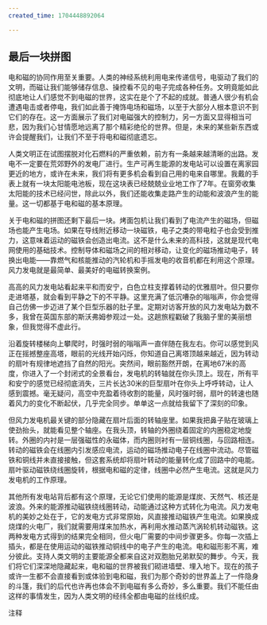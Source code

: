 ```yaml
---
created_time: 1704448892064

---
```

## 最后一块拼图

电和磁的协同作用至关重要。人类的神经系统利用电来传递信号，电驱动了我们的文明，而磁让我们能够储存信息、操控看不见的电子完成各种任务。文明竟能如此彻底地让人们感觉不到电磁的世界，这实在是个了不起的成就。普通人很少有机会遭遇电击或者停电，我们如此善于掩饰电场和磁场，以至于大部分人根本意识不到它们的存在。这一方面展示了我们对电磁强大的控制力，另一方面又显得相当可悲，因为我们心甘情愿地远离了那个精彩绝伦的世界。但是，未来的某些新东西或许会提醒我们，让我们不至于将电和磁彻底遗忘。

人类文明正在试图摆脱对化石燃料的严重依赖，前方有一条越来越清晰的出路。发电不一定要在荒郊野外的发电厂进行。生产可再生能源的发电站可以设置在离家园更近的地方，或许在未来，我们将有更多机会看到自己用的电来自哪里。我戴的手表上就有一块太阳能电池板，现在这块表已经兢兢业业地工作了7年。在窗旁收集太阳能的技术已经问世，除此以外，我们还能收集走路产生的动能和波浪产生的能量。这一切都基于电和磁的基本原理。

关于电和磁的拼图还剩下最后一块。烤面包机让我们看到了电流产生的磁场，但磁场也能产生电场。如果在导线附近移动一块磁铁，电子之类的带电粒子也会受到推力，这意味着运动的磁铁会创造出电流。这不是什么未来的高科技，这就是现代电网使用的基础技术。控制导体和磁场之间的相对移动，让变化的磁场推动电子，转换出电能——靠燃气和核能推动的汽轮机和手摇发电的收音机都在利用这个原理。风力发电就是最简单、最美好的电磁转换案例。

高高的风力发电站看起来平和而安宁，白色立柱支撑着转动的优雅扇叶。但只要你走进塔基，就会看到平静之下的不平静。这里充满了低沉嘈杂的嗡嗡声，你会觉得自己仿佛一步迈进了某个巨型乐器的肚子里。定期对访客开放的风力发电站为数不多，我曾在英国东部的斯沃弗姆参观过一处。这趟旅程戳破了我脑子里的美丽想象，但我觉得不虚此行。

沿着旋转楼梯向上攀爬时，时强时弱的嗡嗡声一直伴随在我左右。你可以感觉到风正在摇撼整座高塔，眼前的光线开始闪烁，你知道自己离塔顶越来越近，因为转动的扇叶有规律地遮挡了自然的阳光。突然间，眼前豁然开朗，在离地67米的高度，你进入了一个封闭式的全景看台，发电机的转轴就在你头顶上。现在，所有平和安宁的感觉已经彻底消失，三片长达30米的巨型扇叶在你头上呼呼转动，让人感到震撼。毫无疑问，高空中充盈着待收割的能量，风时强时弱，扇叶的转速也随着风力的变化不断起伏，几乎完全同步。单单这一点就给我留下了深刻的印象。

但风力发电机最关键的部分隐藏在扇叶后面的转轴座里。如果我把鼻子贴在玻璃上使劲抬头，就能看见整个轴座。在我头顶，转轴的外圈绕着固定的内圈稳定地旋转。外圈的内衬是一层强磁性的永磁体，而内圈则衬有一层铜线圈，与回路相连。转动的磁铁会在线圈内引发感应电流，运动的磁场推动电子在线圈中流动。尽管磁铁和铜线并未直接接触，但这套系统却将扇叶转动的能量转化成了回路中的电能。扇叶驱动磁铁绕线圈旋转，根据电和磁的定律，线圈中必然产生电流。这就是风力发电机的工作原理。

其他所有发电站背后都有这个原理，无论它们使用的能源是煤炭、天然气、核还是波浪。外来的能源推动磁铁绕线圈转动，动能通过这种方式转化为电流。风力发电机的美妙之处在于，它的发电方式非常原始，风直接推动磁铁产生电流。如果换成烧煤的火电厂，我们就需要用煤来加热水，再利用水推动蒸汽涡轮机转动磁铁。这两种发电方式得到的结果完全相同，但火电厂需要的中间步骤更多。你每一次插上插头，都是在使用运动的磁铁推动铜线中的电子产生的电流。电和磁形影不离，难分彼此。支持人类文明的主要能源全都来自这对双胞胎兄弟默契的舞步。今天，我们将它们深深地隐藏起来，电和磁的世界被我们砌进墙壁、埋入地下。现在的孩子或许一生都不会直接看到或体验到电和磁，我们为那个奇妙的世界盖上了一件隐身的斗篷，我们的后代也许再也体会不到电磁有多么奇妙，多么重要。我们不能任由这样的事情发生，因为人类文明的经纬全都由电磁的丝线织成。

注释

[^1]: 　新的硬币也要略厚一点，因为它的重量和旧币完全相同（同质量的钢体积要比铜大一点点）。正是这个原因，铸币厂更改了硬币的制造材料以后，所有自动贩卖机都必须进行相应的改造——相同质量的不同金属占据的空间是不同的。自动贩卖机也会检查硬币的磁性是否符合它的面值和种类。

[^2]: 　我不开玩笑，他们对此真的很自豪。在罗得岛州，哪怕是那些自称素食者的年轻女孩也照样会吃海螺沙拉，虽然据我观察，这道名菜的主要原料是巨大的海洋软体动物和大蒜。

[^3]: 　有时候电子会发生转移，不同的原子核可以共享同一批电子，分子就是这样形成的：共享电子带来的引力拉近了原子核之间的距离，不同的原子由此形成一个分子。正负电荷之间的引力让原子和分子凝聚成形。有时候电子会在不同的分子之间来回运动，改变原子核结合的对象和模式，这个过程我们称为“化学反应”。化学研究的正是电子之舞和这奇妙的舞蹈带来的美妙的复杂性。

[^4]: 　蜜蜂的故事还有个转折。2013年，布里斯托尔大学的研究者发现，每一朵花都携带着少量负电荷，一旦蜜蜂降落在花朵上，二者携带的静电就会相互抵消。他们演示了蜜蜂无须降落就能分辨出哪些花朵带负电、哪些不带。研究者提出，蜜蜂或许不会青睐那些不带电的花朵，因为这意味着之前有其他蜜蜂来过。

[^5]: 　你家里的电热器正是基于这个原理。我们迫使电子流经强电阻材料，将它们携带的电能转化为热能。其他任何能量转换过程都有损耗，因为必然有一部分能量会转化为热能。但如果你需要的是热能，那么能量的利用效率就能达到100％……真是太完美了！

[^6]: 　有些刻板的老学究或许会说，现在我们已经发现了超导材料。是的，超导体的确存在，但将物体冷却到接近绝对零度需要消耗巨大的能量，同时产生巨量的热。所以，如果你追求的是能量的利用效率，超导材料其实帮不上什么忙。

[^7]: 　不同国家和地区的民宅供电会有所差别，欧洲很多地方的民宅供电为230伏。在中国，这个数字是220伏。——编者

[^8]: 　也就是每秒循环50次——所以我们说英国主电网的额定频率是50赫兹。

[^9]: 　写给爱好细节的读者：转换器的工作流程分为三步。第一步，它把230V的电压转化为20V左右，即笔记本电脑的工作电压。第二步，转换器把电流的每一次循环切割成两半，截出方向一致的电流。第三步则是对电流进行平滑处理，让它变得像电池输出的直流电一样稳定。

[^10]: 　这是一家以电子技术为核心的老牌企业，主要业务涉及录音和播放技术。后来，EMI发展出了一个极有影响力的音乐品牌，也就是我们熟知的“百代唱片”。——编者

[^11]: 　这个发现引起了轰动。在此之前，物理学家已经在组成宇宙的粒子之中探测到了一种模型，粒子物理学界称为“标准模型”。但这种模型成立的前提是宇宙中存在一种非常特殊的粒子：希格斯玻色子。人类花了数十年时间来寻找希格斯玻色子，2012年的发现极大地增强了我们对现有理论的信心。

[^12]: 　或者跑道两头分别标出两个数字，二者之间相差18（比如09-27）。因为飞机可以从跑道的任意一头起飞或着陆，不过显然，根据你选择的方向不同，机头的角度自然会相差180度。

[^13]: 　同时代的加拿大人劳伦斯·莫利也曾提出过同样的想法，但他的论文因为“荒谬可笑”而被期刊退稿了。

[^14]: 　人们常说，大西洋变宽的速度和你的指甲生长的速度差不多。